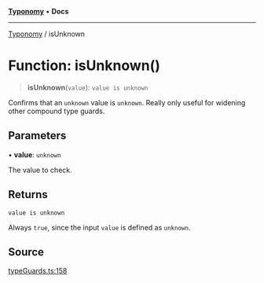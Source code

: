 [**Typonomy**](../README.md) • **Docs**

***

[Typonomy](../globals.md) / isUnknown

# Function: isUnknown()

> **isUnknown**(`value`): `value is unknown`

Confirms that an `unknown` value is `unknown`.
Really only useful for widening other compound type guards.

## Parameters

• **value**: `unknown`

The value to check.

## Returns

`value is unknown`

Always `true`, since the input `value` is defined as `unknown`.

## Source

[typeGuards.ts:158](https://github.com/softcraft-development/typonomy/blob/30acaf0c9fc726297ecfec68c62e8d1edc67bc52/src/typeGuards.ts#L158)
